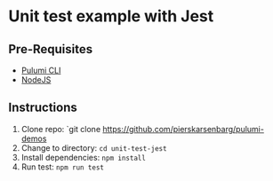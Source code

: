 # Unit test example with Jest

## Pre-Requisites 

- [Pulumi CLI](https://www.pulumi.com/docs/get-started/install/)
- [NodeJS](https://nodejs.org/en/)

## Instructions

1. Clone repo: `git clone https://github.com/pierskarsenbarg/pulumi-demos
1. Change to directory: `cd unit-test-jest`
1. Install dependencies: `npm install`
1. Run test: `npm run test`
